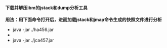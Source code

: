 #### 下载并解压ibm的jstack和dump分析工具
**用法：用下面命令打开后，进而加载jstack和jmap命令生成的快照文件进行分析**
+ java -jar ./ha456.jar 
+ 
+ java -jar ./jca457.jar 